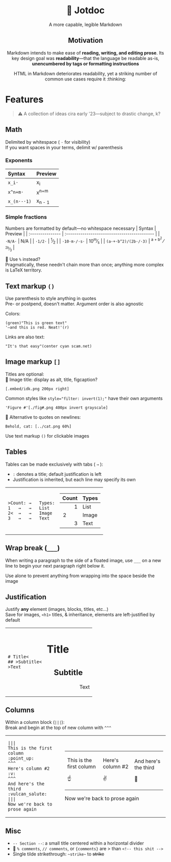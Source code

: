 <div align="center"> 

# 📜 **Jotdoc**

<center>A more capable, legible Markdown</center>

## Motivation

Markdown intends to make ease of **reading, writing, and editing prose**. Its key design goal was **readability**—that the language be readable as-is, **unencumbered by tags or formatting instructions**

<p>
HTML in Markdown deteriorates readability, yet a striking number of common use cases require it :thinking:
</p>


</div>
	
# Features
> :warning: A collection of ideas cira early '23—subject to drastic change, k?

## Math
Delimited by whitespace ( `·` for visibility)  
If you want spaces in your terms, delimit w/ parenthesis

### Exponents
| Syntax       | Preview           |
| :----------- | :---------------- |
| `x_i·`       | x<sub>i</sub>     |
| `x^n+m·`     | x<sup>n+m</sup>   |
| `x_(n·-·1)`  | x<sub>n -  1</sub>|

### Simple fractions
Numbers are formatted by default—no whitespace necessary
| Syntax          | Preview                                       |
| :--------------- | :------------------------------------------- |
| `·N/A·`          | N/A                                          |
| `·1/2·`          | <sup>1</sup>⁄<sub>2</sub>                    |
| `·10·m·/·s·`     | 10<sup>m</sup>⁄<sub>s</sub>                  |
| `(a·+·b^2)/(2b·/·3)` | <sup>a + b<sup>2</sup> </sup>⁄<sub> <sup>2b</sup>⁄<sub>3</sub></sub> |

💭 Use `%` instead?  
Pragmatically, these needn't chain more than once; anything more complex is LaTeX territory.

## Text markup `()`
Use parenthesis to style anything in quotes  
Pre- or postpend, doesn't matter. Argument order is also agnostic

Colors:

	(green)"This is green text" 
	'—and this is red. Neat!'(r) 

Links are also text:

	"It's that easy"(center cyan scam.net)

## Image markup `[]`
Titles are optional:  
💭 Image title: display as alt, title, figcaption? 

	[.embed/idk.png 200px right]

Common styles like `style="filter: invert(1);"` have their own arguments

	'Figure #'[./fig#.png 400px invert grayscale]

💭 Alternative to quotes on newlines:

	Behold, cat: [../cat.png 60%]
	
Use text markup `()` for clickable images

## Tables

Tables can be made exclusively with tabs ( `→` ):
- `:` denotes a title; default justification is left
- Justification is inherited, but each line may specify its own

<table style="width: 100%">

<tr>
<td>

	>Count:	→	Types:
	1   →   →   List
	2<  →   →   Image
	3   →   →   Text
</td><td > <!-- 2 -->

| Count | Types |
| ----: | :---- |
| 1     | List  |
| 2⠀⠀⠀  | Image |
| 3     | Text  |

</td>
</tr>
</table>

## Wrap break (`___`)
<!-- <br style="clear:both"/> -->
When writing a paragraph to the side of a floated image, use `___` on a new line to begin your next paragraph right below it.

Use alone to prevent anything from wrapping into the space beside the image

## Justification
Justify **any** element (images, blocks, titles, etc...)  
Save for images, `<h1>` titles, & inheritance, elements are left-justified by default

<table style="width: 100%">
<tr>
<td>

	# Title<
	## >Subtitle<
	>Text
</td><td>

  <h1>Title</h1>
  <h2 align="center">ㅤSubtitleㅤ</h2>
  <p align="right">Text</p>

</td>
</tr>
</table>

## Columns
Within a column block (`|||`):  
Break and begin at the top of new column with `^^^` 

<table style="width: 100%">
<tr>
<td>

```
|||
This is the first column
:point_up:
^^^
Here's column #2
:v:
^^^
And here's the third
:vulcan_salute:
|||
Now we're back to prose again
```
  
</td><td > <!-- 1 -->

<table style="width: 100%">
<tr>
<td>

This is the first column

:point_up:

</td><td > <!-- 2 -->

Here's column #2

:v:

</td><td > <!-- 3 -->

And here's the third

:vulcan_salute:

</td>
</tr>
</table>

Now we're back to prose again

</td>
</tr>
</table>

## Misc

- `-- Section --`: a small title centered within a horizontal divider
- 💭 `% comments`, `// comments`, or `{comments}` are > than `<!-- this shit -->`
- Single tilde strikethrough: `~strike~` to ~~strike~~
